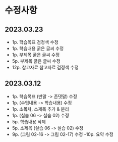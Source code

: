 # 수정사항

## 2023.03.23

- 1p. 학습목표 검정색 수정
- 1p. 학습내용 굵은 글씨 수정
- 1p. 부제목 굵은 글씨 수정
- 5p. 부제목 굵은 글씨 수정
- 12p. 참고자료 참고자료 검정색 수정

## 2023.03.12

- 1p. 학습목표 (반말 -> 존댓말) 수정
- 1p. (수업내용 -> 학습내용) 수정
- 1p. 소목차, 소제목 추가 & 분리
- 1p. (실습 06 -> 실습 02) 수정
- 5p. 학습내용 삭제
- 5p. 소제목 (실습 06 -> 실습 02) 수정
- 9p. (그림 02-16 -> 그림 02-17) 수정
-10p. 요약 수정
